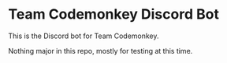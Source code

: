# Team Codemonkey Discord Bot

This is the Discord bot for Team Codemonkey. 

Nothing major in this repo, mostly for testing at this time.
